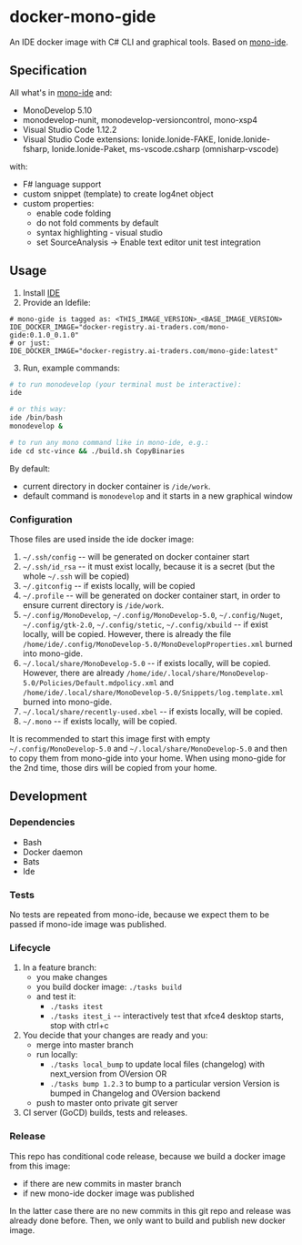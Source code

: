 # docker-mono-gide

An IDE docker image with C# CLI and graphical tools. Based on [mono-ide](http://gogs.ai-traders.com/stcdev/docker-mono-ide).

## Specification
All what's in [mono-ide](http://gogs.ai-traders.com/stcdev/docker-mono-ide) and:
 * MonoDevelop 5.10
 * monodevelop-nunit, monodevelop-versioncontrol, mono-xsp4
 * Visual Studio Code 1.12.2
 * Visual Studio Code extensions: Ionide.Ionide-FAKE, Ionide.Ionide-fsharp,
 Ionide.Ionide-Paket, ms-vscode.csharp (omnisharp-vscode)

with:
 * F# language support
 * custom snippet (template) to create log4net object
 * custom properties:
   * enable code folding
   * do not fold comments by default
   * syntax highlighting - visual studio
   * set SourceAnalysis -> Enable text editor unit test integration

## Usage
1. Install [IDE](https://github.com/ai-traders/ide)
2. Provide an Idefile:
```
# mono-gide is tagged as: <THIS_IMAGE_VERSION>_<BASE_IMAGE_VERSION>
IDE_DOCKER_IMAGE="docker-registry.ai-traders.com/mono-gide:0.1.0_0.1.0"
# or just:
IDE_DOCKER_IMAGE="docker-registry.ai-traders.com/mono-gide:latest"
```
3. Run, example commands:
```bash
# to run monodevelop (your terminal must be interactive):
ide

# or this way:
ide /bin/bash
monodevelop &

# to run any mono command like in mono-ide, e.g.:
ide cd stc-vince && ./build.sh CopyBinaries
```

By default:
 * current directory in docker container is `/ide/work`.
 * default command is `monodevelop` and it starts in a new graphical window

### Configuration
Those files are used inside the ide docker image:

1. `~/.ssh/config` -- will be generated on docker container start
2. `~/.ssh/id_rsa` -- it must exist locally, because it is a secret
 (but the whole `~/.ssh` will be copied)
2. `~/.gitconfig` -- if exists locally, will be copied
3. `~/.profile` -- will be generated on docker container start, in
   order to ensure current directory is `/ide/work`.
4. `~/.config/MonoDevelop`, `~/.config/MonoDevelop-5.0`, `~/.config/Nuget`,
`~/.config/gtk-2.0`, `~/.config/stetic`, `~/.config/xbuild` -- if exist locally,
 will be copied. However, there is
 already the file `/home/ide/.config/MonoDevelop-5.0/MonoDevelopProperties.xml`
 burned into mono-gide.
5. `~/.local/share/MonoDevelop-5.0` -- if exists locally, will be copied. However, there are
already `/home/ide/.local/share/MonoDevelop-5.0/Policies/Default.mdpolicy.xml`
and `/home/ide/.local/share/MonoDevelop-5.0/Snippets/log.template.xml` burned into mono-gide.
5. `~/.local/share/recently-used.xbel` -- if exists locally, will be copied.
6. `~/.mono` -- if exists locally, will be copied.

It is recommended to start this image first with empty `~/.config/MonoDevelop-5.0`
 and `~/.local/share/MonoDevelop-5.0` and then to copy them from mono-gide into
 your home. When using mono-gide for the 2nd time, those dirs will be copied from
 your home.


## Development
### Dependencies
* Bash
* Docker daemon
* Bats
* Ide

### Tests
No tests are repeated from mono-ide, because we expect them to be passed if
mono-ide image was published.

### Lifecycle
1. In a feature branch:
    * you make changes
    * you build docker image: `./tasks build`
    * and test it:
      * `./tasks itest`
      * `./tasks itest_i` -- interactively test that xfce4 desktop starts,
      stop with ctrl+c
1. You decide that your changes are ready and you:
    * merge into master branch
    * run locally:
      * `./tasks local_bump` to update local files (changelog) with next_version
      from OVersion OR
      * `./tasks bump 1.2.3` to bump to a particular version
        Version is bumped in Changelog and OVersion backend
    * push to master onto private git server
1. CI server (GoCD) builds, tests and releases.

### Release
This repo has conditional code release, because we build a docker image from this image:
 * if there are new commits in master branch
 * if new mono-ide docker image was published

In the latter case there are no new commits in this git repo and release was
already done before. Then, we only want to build and publish new docker image.
